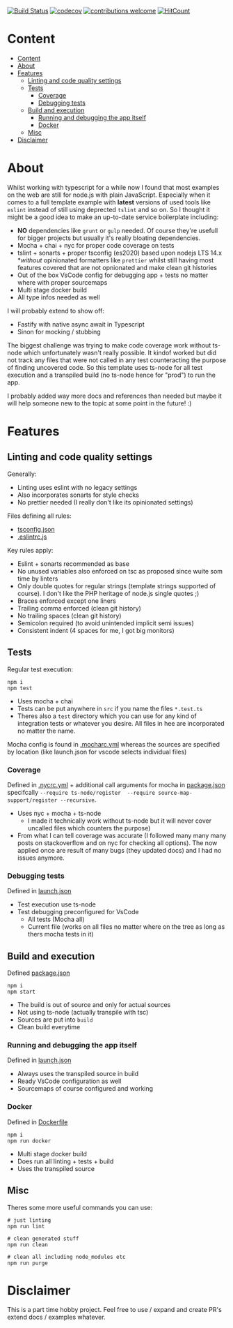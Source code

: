 [![Build Status](https://travis-ci.org/Flowkap/typescript-node-template.svg?branch=main)](https://travis-ci.org/Flowkap/typescript-node-template) [![codecov](https://codecov.io/gh/Flowkap/typescript-node-template/branch/main/graph/badge.svg)](https://codecov.io/gh/Flowkap/typescript-node-template) [![contributions welcome](https://img.shields.io/badge/contributions-welcome-brightgreen.svg?style=flat)](https://github.com/dwyl/esta/issues) [![HitCount](http://hits.dwyl.com/flowkap/react-countdown.svg)](http://hits.dwyl.com/flowkap/react-countdown)


# Content
<!-- TOC -->

- [Content](#content)
- [About](#about)
- [Features](#features)
  - [Linting and code quality settings](#linting-and-code-quality-settings)
  - [Tests](#tests)
    - [Coverage](#coverage)
    - [Debugging tests](#debugging-tests)
  - [Build and execution](#build-and-execution)
    - [Running and debugging the app itself](#running-and-debugging-the-app-itself)
    - [Docker](#docker)
  - [Misc](#misc)
- [Disclaimer](#disclaimer)

<!-- /TOC -->

# About

Whilst working with typescript for a while now I found that most examples on the web are still for node.js with plain JavaScript. Especially when it comes to a full template example with **latest** versions of used tools like `eslint` instead of still using deprected `tslint` and so on. So I thought it might be a good idea to make an up-to-date service boilerplate including:

* **NO** dependencies like `grunt` or `gulp` needed. Of course they're usefull for bigger projects but usually it's really bloating dependencies.
* Mocha + chai + nyc for proper code coverage on tests
* tslint + sonarts + proper tsconfig (es2020) based upon nodejs LTS 14.x **without* opinionated formatters like `prettier` whilst still having most features covered that are not opnionated and make clean git histories
* Out of the box VsCode config for debugging app + tests no matter where with proper sourcemaps
* Multi stage docker build
* All type infos needed as well

I will probably extend to show off:

* Fastify with native async await in Typescript
* Sinon for mocking / stubbing

The biggest challenge was trying to make code coverage work without ts-node which unfortunately wasn't really possible. It kindof worked but did not track any files that were not called in any test counteracting the purpose of finding uncovered code. So this template uses ts-node for all test execution and a transpiled build (no ts-node hence for "prod") to run the app.

I probably added way more docs and references than needed but maybe it will help someone new to the topic at some point in the future! :)

# Features

## Linting and code quality settings

Generally:

* Linting uses eslint with no legacy settings
* Also incorporates sonarts for style checks
* No prettier needed (I really don't like its opinionated settings)

Files defining all rules:
* [tsconfig.json](./tsconfig.json)
* [.eslintrc.js](./.eslintrc.js)

Key rules apply:
* Eslint + sonarts recommended as base
* No unused variables also enforced on tsc as proposed since wuite som time by linters
* Only double quotes for regular strings (template strings supported of course). I don't like the PHP heritage of node.js single quotes ;)
* Braces enforced except one liners
* Trailing comma enforced (clean git history)
* No trailing spaces (clean git history)
* Semicolon required (to avoid unintended implicit semi issues)
* Consistent indent (4 spaces for me, I got big monitors)

## Tests
Regular test execution:

```
npm i
npm test
```

* Uses mocha + chai
* Tests can be put anywhere in `src` if you name the files `*.test.ts`
* Theres also a `test` directory which you can use for any kind of integration tests or whatever you desire. All files in hee are incorporated no matter the name.

Mocha config is found in [.mocharc.yml](./.mocharc.yml) whereas the sources are specified by location (like launch.json for vscode selects individual files)

### Coverage
Defined in [.nycrc.yml](./.nycrc.yml) + additional call arguments for mocha in [package.json](./package.json) specifcally `--require ts-node/register  --require source-map-support/register --recursive`.

* Uses nyc + mocha + ts-node
  * I made it technically work without ts-node but it will never cover uncalled files which counters the purpose)
* From what I can tell coverage was accurate (I followed many many many posts on stackoverflow and on nyc for checking all options). The now applied once are result of many bugs (they updated docs) and I had no issues anymore.

### Debugging tests
Defined in [launch.json](./.vscode/launch.json)

* Test execution use ts-node
* Test debugging preconfigured for VsCode
  * All tests (Mocha all)
  * Current file (works on all files no matter where on the tree as long as thers mocha tests in it)

## Build and execution
Defined [package.json](./package.json)

```
npm i
npm start
```

* The build is out of source and only for actual sources
* Not using ts-node (actually transpile with tsc)
* Sources are put into `build`
* Clean build everytime

### Running and debugging the app itself
Defined in [launch.json](./.vscode/launch.json)

* Always uses the transpiled source in build
* Ready VsCode configuration as well
* Sourcemaps of course configured and working

### Docker
Defined in [Dockerfile](./Dockerfile)

```
npm i
npm run docker
```

* Multi stage docker build
* Does run all linting + tests + build
* Uses the transpiled source

## Misc

Theres some more useful commands you can use:

```
# just linting
npm run lint

# clean generated stuff
npm run clean

# clean all including node_modules etc
npm run purge
```

# Disclaimer

This is a part time hobby project. Feel free to use / expand and create PR's extend docs / examples whatever.

